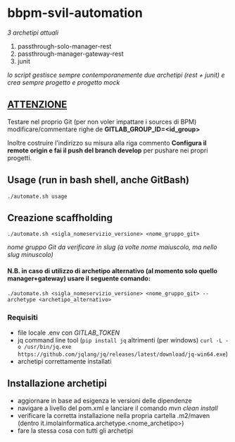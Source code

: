 # bbpm-svil-automation

*3 archetipi attuali*
1. passthrough-solo-manager-rest
2. passthrough-manager-gateway-rest
3. junit

*lo script gestisce sempre contemporanemente due archetipi (rest + junit) e crea sempre progetto e progetto mock*

## <u>ATTENZIONE</u>

Testare nel proprio Git (per non voler impattare i sources di BPM) modificare/commentare righe de **GITLAB_GROUP_ID=<id_group>**

Inoltre costruire l'indirizzo su misura alla riga commento **Configura il remote origin e fai il push del branch develop** per pushare nei propri progetti.

## Usage (run in bash shell, anche GitBash)
```
./automate.sh usage
```

## Creazione scaffholding
```
./automate.sh <sigla_nomeservizio_versione> <nome_gruppo_git>
```
*nome gruppo Git da verificare in slug (a volte nome maiuscolo, ma nello slug minuscolo)*

#### N.B. in caso di utilizzo di archetipo alternativo (al momento solo quello manager+gateway) usare il seguente comando:
```
./automate.sh <sigla_nomeservizio_versione> <nome_gruppo_git> --archetype <archetipo_alternativo>
```

### Requisiti
- file locale .env con *GITLAB_TOKEN*
- jq command line tool 
  (```pip install jq``` altrimenti (per windows) ```curl -L -o /usr/bin/jq.exe https://github.com/jqlang/jq/releases/latest/download/jq-win64.exe```)
- archetipi correttamente installati

## Installazione archetipi
- aggiornare in base ad esigenza le versioni delle dipendenze
- navigare a livello del pom.xml e lanciare il comando *mvn clean install*
- verificare la corretta installazione nella propria cartella .m2/maven (dentro it.imolainformatica.archetype.<nome_archetipo>)
- fare la stessa cosa con tutti gli archetipi
